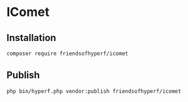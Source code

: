 # IComet

## Installation

```bash
composer require friendsofhyperf/icomet
```

## Publish

```bash
php bin/hyperf.php vendor:publish friendsofhyperf/icomet
```
